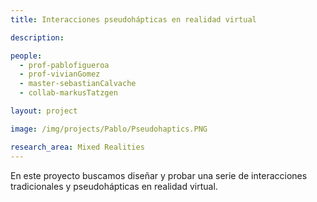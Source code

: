 ```yaml
---
title: Interacciones pseudohápticas en realidad virtual

description:

people:
  - prof-pablofigueroa
  - prof-vivianGomez
  - master-sebastianCalvache
  - collab-markusTatzgen

layout: project

image: /img/projects/Pablo/Pseudohaptics.PNG

research_area: Mixed Realities
---
```


En este proyecto buscamos diseñar y probar una serie de interacciones tradicionales y pseudohápticas en realidad virtual.
